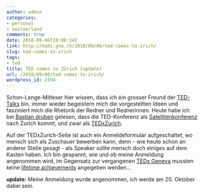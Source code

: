 ```yaml
---
author: admin
categories:
- personal
- switzerland
comments: true
date: 2010-09-06T19:08:14Z
link: http://habi.gna.ch/2010/09/06/ted-comes-to-zrich/
slug: ted-comes-to-zrich
tags:
- ted
title: TED comes to Zürich [update]
url: /2010/09/06/ted-comes-to-zrich/
wordpress_id: 2194
---
```


Schon-Lange-Mitleser hier wissen, dass ich ein grosser Freund der [TED-Talks](http://www.ted.com/) bin, immer wieder begeistern mich die vorgestellten Ideen und fasziniert mich die Rhetorik der Redner und Rednerinnen. Heute habe ich bei [Bastian druben](http://blog.dasrecht.net/2010/09/06/tedxzurich/) gelesen, dass die TED-Konferenz als [Satellitenkonferenz](http://www.ted.com/tedx) nach Zurich kommt, und zwar als [TEDxZurich](http://tedxzurich.com/).




Auf der TEDxZurich-Seite ist auch ein Anmeldeformular aufgeschaltet, wo mensch sich als Zuschauer bewerben kann, denn - wie heute schon an anderer Stelle gesagt - als Speaker sollte mensch doch einiges auf dem Kasten haben. Ich bin gespannt, wie und ob meine Anmeldung angenommen wird, im Gegensatz zur vergangenen [TEDx Geneva](http://www.tedxgeneva.com/) mussten keine [lifetime achievements](http://hymnos.existenz.ch/2009/11/23/selbstreflektion-via-comics/) angegeben werden...




**update:** Meine Anmeldung wurde angenommen, ich werde am 20. Oktober dabei sein.



